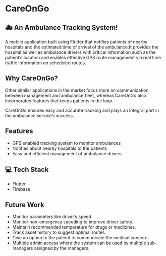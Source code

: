  # CareOnGo 
##  🚑 An Ambulance Tracking System!

A mobile application built using Flutter that notifies patients of nearby hospitals and the estimated time of arrival of the ambulance.It provides the hospital as well as ambulance drivers with critical information such as the patient’s location and enables effective GPS route management via real time traffic information on scheduled routes.
<br>
 
## Why CareOnGo?
Other similar applications in the market focus more on communication between management and ambulance fleet, whereas CareOnGo also incorporates features that keeps patients in the loop.

CareOnGo ensures easy and accurate tracking and plays an integral part in the ambulance service’s success.


## Features

- GPS enabled tracking system to monitor ambulances
- Notifies about nearby hospitals to the patients
- Easy and efficient management of ambulance drivers
 


## :computer: Tech Stack

- Flutter
- Firebase

## Future Work
- Monitor parameters like driver’s speed.
- Monitor non-emergency speeding to improve driver safety.
- Maintain recommended temperature for drugs or medicines.
- Track asset history to suggest optimal routes.
- Give an option to the patient to communicate the medical concern.
- Multiple admin access where the system can be used by multiple sub-managers assigned by the managers.

